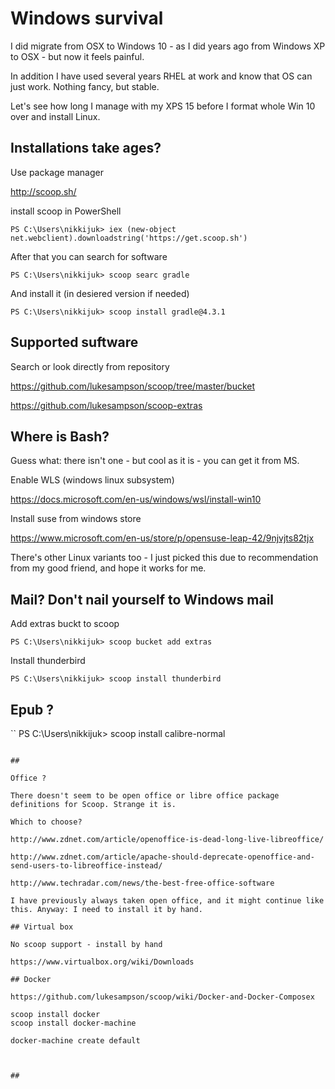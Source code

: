 # Windows survival

I did migrate from OSX to Windows 10 - as I did years ago from Windows XP to OSX - but now it feels painful.

In addition I have used several years RHEL at work and know that OS can just work. Nothing fancy, but stable.

Let's see how long I manage with my XPS 15 before I format whole Win 10 over and install Linux.

## Installations take ages? 

Use package manager

http://scoop.sh/

install scoop in PowerShell

```
PS C:\Users\nikkijuk> iex (new-object net.webclient).downloadstring('https://get.scoop.sh')
```

After that you can search for software

```
PS C:\Users\nikkijuk> scoop searc gradle
```

And install it (in desiered version if needed)

```
PS C:\Users\nikkijuk> scoop install gradle@4.3.1
```

## Supported suftware

Search or look directly from repository

https://github.com/lukesampson/scoop/tree/master/bucket

https://github.com/lukesampson/scoop-extras

## Where is Bash?

Guess what: there isn't one - but cool as it is - you can get it from MS.

Enable WLS (windows linux subsystem)

https://docs.microsoft.com/en-us/windows/wsl/install-win10

Install suse from windows store

https://www.microsoft.com/en-us/store/p/opensuse-leap-42/9njvjts82tjx

There's other Linux variants too - I just picked this due to recommendation from my good friend, and hope it works for me.

## Mail? Don't nail yourself to Windows mail

Add extras buckt to scoop

```
PS C:\Users\nikkijuk> scoop bucket add extras

```

Install thunderbird

```
PS C:\Users\nikkijuk> scoop install thunderbird
```

## Epub ?

``
PS C:\Users\nikkijuk> scoop install calibre-normal
```

##

Office ?

There doesn't seem to be open office or libre office package definitions for Scoop. Strange it is.

Which to choose? 

http://www.zdnet.com/article/openoffice-is-dead-long-live-libreoffice/

http://www.zdnet.com/article/apache-should-deprecate-openoffice-and-send-users-to-libreoffice-instead/

http://www.techradar.com/news/the-best-free-office-software

I have previously always taken open office, and it might continue like this. Anyway: I need to install it by hand.

## Virtual box

No scoop support - install by hand

https://www.virtualbox.org/wiki/Downloads

## Docker

https://github.com/lukesampson/scoop/wiki/Docker-and-Docker-Composex

scoop install docker
scoop install docker-machine

docker-machine create default



## 
